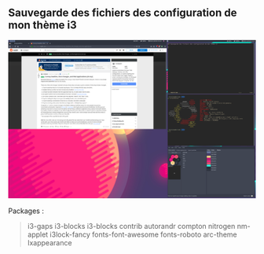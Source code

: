 ## Sauvegarde des fichiers des configuration de mon thème i3

![Wallpaper](./screenshot.png)

Packages :
> i3-gaps
> i3-blocks
> i3-blocks contrib
> autorandr
> compton
> nitrogen
> nm-applet
> i3lock-fancy
> fonts-font-awesome
> fonts-roboto
> arc-theme
> lxappearance
